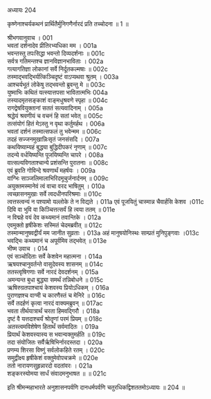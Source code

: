 अध्यायः 204

कृष्णेनाश्चर्यकथनं प्रार्थितैर्मुनिगणैर्नारदं प्रति तच्चोदना ॥ 1 ॥
	
श्रीभगवानुवाच ।	001  
भवतां दर्शनादेव प्रीतिरभ्यधिका मम ।	001a  
भवन्तस्तु तपःसिद्धा भवन्तो दिव्यदर्शनाः ॥	001c  
सर्वत्र गतिमन्तश्च ज्ञानविज्ञानभाविताः ।	002a  
गत्यागतिज्ञा लोकानां सर्वे निर्दूतकल्मषाः ॥	002c  
तस्माद्भवद्भिर्यत्किञ्चिदृष्टं वाऽप्यथवा श्रुतम् ।	003a  
आश्चर्यभूतं लोकेषु तद्भवन्तो ब्रुवन्तु मे ॥	003c  
युष्माभिः कथितं यत्स्यात्तपसा भावितात्मभिः	004a  
तस्यादमृतसङ्काशं वाङ्मधुश्रवणे स्पृहा ॥	004c  
रागद्वेषवियुक्तानां सततं सत्यवादिनाम् ।	005a  
श्रद्धेयं श्रवणीयं च वचनं हि सतां भवेत् ॥	005c  
तत्संयोगं हितं मेऽस्तु न वृथा कर्तुमर्हथ ।	006a  
भवतां दर्शनं तस्मात्सफलं तु भवेन्मम ॥	006c  
तदहं सज्जनमुखान्निःसृतं जनसंसदि ।	007a  
कथयिष्याम्यहं बुद्ध्या बुद्धिदीपकरं नृणाम् ॥	007c  
तदन्ये वर्धयिष्यन्ति पूजयिष्यन्ति चापरे ।	008a  
वात्सल्यविगताश्चान्ये प्रशंसन्ति पुरातनाः ॥	008c  
एवं ब्रुवति गोविन्दे श्रवणार्थं महर्षयः ।	009a  
वाग्भिः साञ्जलिमालाभिरिदमूचुर्जनार्दनम् ॥	009c  
अयुक्तमस्मानेवं त्वं वाचा वरद भाषितुम् ।	010a  
त्वच्छासनमुखाः सर्वे त्वदधीनपरिश्रमाः ॥	010c  
त्वत्तस्त्वन्यं न पश्यामो यल्लोके ते न विद्यते ।	011a	एवं पूजयितुं चास्मान्न चैवार्हसि केशव ।011c  
दिवि वा भुवि वा किञ्चित्तत्सर्वं हि त्वया ततम् ॥	011e  
न विद्महे वयं देव कथ्यमानं तवान्तिके ।	012a  
एवमुक्तो हृषीकेशः सस्मितं चेदमब्रवीत् ॥	012c  
तस्मान्मानुषवद्वीर्यं मम जानीत सुव्रताः ।	013a	अहं मानुषयोनिस्थः साम्प्रतं मुनिपुङ्गवाः ।013c  
भवद्भिः कथ्यमानं च अपूर्वमिव तद्भवेत् ॥	013e  
भीष्म उवाच ।	014  
एवं सञ्चोदिताः सर्वे केशवेन महात्मना ।	014a  
ऋषयश्चानुवर्तन्ते वासुदेवस्य शासनम् ॥	014c  
ततस्त्वृषिगणाः सर्वे नारदं देवदर्शनम् ।	015a  
अमन्यन्त बुधा बुद्ध्या समर्थं तन्निबोधने ॥	015c  
ऋषिरुग्रतपाश्चायं केशवस्य प्रियोऽधिकम् ।	016a  
पुराणज्ञश्च वाग्मी च कारणैस्तं च मेनिरे ॥	016c  
सर्वे तदर्हणं कृत्वा नारदं वाक्यमब्रुवन् ॥	017ac  
भवता तीर्थयात्रार्थं चरता हिमवद्गिरौ ।	018a  
दृष्टं वै यत्तदाश्चर्यं श्रोतॄणां परमं प्रियम् ॥	018c  
अतस्त्वमविशेषेण हितार्थं सर्वमादितः ।	019a  
प्रियार्थं केशवस्यास्य स भवान्वक्तुमर्हति ॥	019c  
तदा संयोजितः सर्वैर्ऋषिभिर्नारदस्तदा ।	020a  
प्रणम्य शिरसा विष्णुं सर्वलोकहिते रतम् ।	020c  
समुद्वीक्ष्य हृषीकेशं वक्तुमेवोपचक्रमे ॥	020e  
ततो नारायणसुहृन्नारदो वदतांवरः ।	021a  
शङ्करस्योमया सार्धं संवादमनुभाषत ॥ ॥	021c  

इति श्रीमन्महाभारते अनुशासनपर्वणि दानधर्मपर्वणि चतुरधिकद्विशततमोऽध्यायः ॥ 204 ॥	

